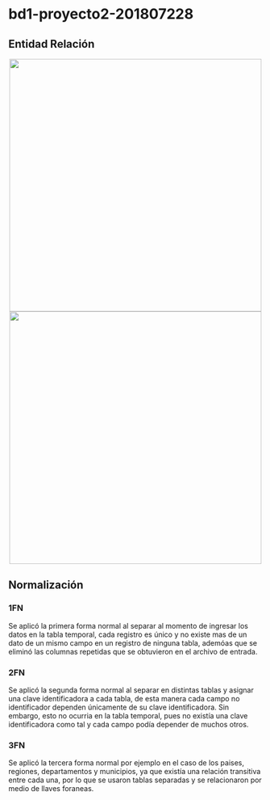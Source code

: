 # bd1-proyecto2-201807228

## Entidad Relación

<div align="center">
    <img src="https://res.cloudinary.com/dst1u4bij/image/upload/v1635745493/ER_zmdr4e.png" width="500">

</div>

<div align="center">
    <img src="https://res.cloudinary.com/dst1u4bij/image/upload/v1635745510/ER2_me1km9.png" width="500">

</div>

## Normalización

### 1FN

Se aplicó la primera forma normal al separar al momento de ingresar los datos en la tabla temporal, cada registro es único y no existe mas de un dato de un mismo campo en un registro de ninguna tabla, ademóas que se eliminó las columnas repetidas que se obtuvieron en el archivo de entrada.

### 2FN

Se aplicó la segunda forma normal al separar en distintas tablas y asignar una clave identificadora a cada tabla, de esta manera cada campo no identificador dependen únicamente de su clave identificadora. Sin embargo, esto no ocurria en la tabla temporal, pues no existía una clave identificadora como tal y cada campo podía depender de muchos otros.

### 3FN

Se aplicó la tercera forma normal por ejemplo en el caso de los paises, regiones, departamentos y municipios, ya que existía una relación transitiva entre cada una, por lo que se usaron tablas separadas y se relacionaron por medio de llaves foraneas.



